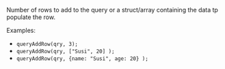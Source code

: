 Number of rows to add to the query or a struct/array containing the data tp populate the row.

Examples:

- ```queryAddRow(qry, 3);```
- ```queryAddRow(qry, ["Susi", 20] );```
- ```queryAddRow(qry, {name: "Susi", age: 20} );```
